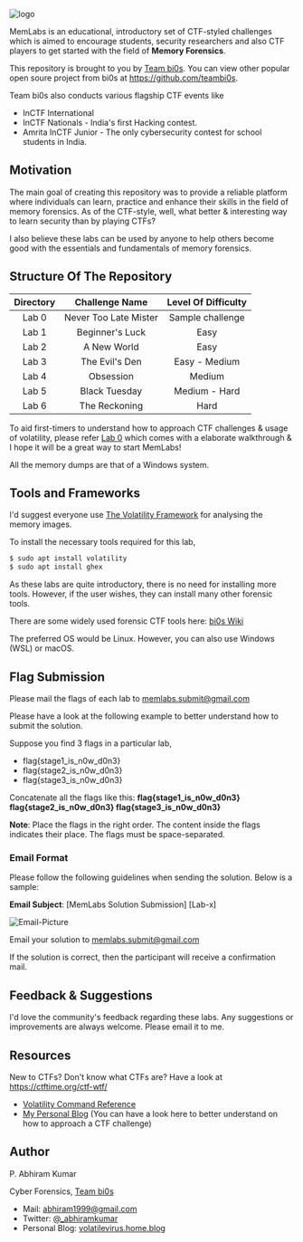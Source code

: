 ![logo](./Images/logo.png)

MemLabs is an educational, introductory set of CTF-styled challenges which is aimed to encourage students, security researchers and also CTF players to get started with the field of **Memory Forensics**.

This repository is brought to you by [Team bi0s](https://twitter.com/teambi0s). You can view other popular open soure project from bi0s at https://github.com/teambi0s.

Team bi0s also conducts various flagship CTF events like

+ InCTF International
+ InCTF Nationals - India's first Hacking contest.
+ Amrita InCTF Junior - The only cybersecurity contest for school students in India.

## **Motivation**

The main goal of creating this repository was to provide a reliable platform where individuals can learn, practice and enhance their skills in the field of memory forensics. As of the CTF-style, well, what better & interesting way to learn security than by playing CTFs?

I also believe these labs can be used by anyone to help others become good with the essentials and fundamentals of memory forensics.

## **Structure Of The Repository**

| Directory | Challenge Name | Level Of Difficulty |
|:----:|:----:|:----:|
|Lab 0 | Never Too Late Mister | Sample challenge |
|Lab 1 | Beginner's Luck | Easy |
|Lab 2 | A New World | Easy |
|Lab 3 | The Evil's Den | Easy - Medium |
|Lab 4 | Obsession | Medium |
|Lab 5 | Black Tuesday | Medium - Hard |
|Lab 6 | The Reckoning | Hard |

To aid first-timers to understand how to approach CTF challenges & usage of volatility, please refer [Lab 0](https://github.com/stuxnet999/MemLabs/tree/master/Lab%200) which comes with a elaborate walkthrough & I hope it will be a great way to start MemLabs!

All the memory dumps are that of a Windows system.

## **Tools and Frameworks**

I'd suggest everyone use [The Volatility Framework](https://github.com/volatilityfoundation/volatility/) for analysing the memory images.

To install the necessary tools required for this lab,

```bash
$ sudo apt install volatility
$ sudo apt install ghex
```

As these labs are quite introductory, there is no need for installing more tools. However, if the user wishes, they can install many other forensic tools.

There are some widely used forensic CTF tools here: [bi0s Wiki](https://wiki.bi0s.in/forensics/Tools/)

The preferred OS would be Linux. However, you can also use Windows (WSL) or macOS.

## **Flag Submission**

Please mail the flags of each lab to memlabs.submit@gmail.com

Please have a look at the following example to better understand how to submit the solution.

Suppose you find 3 flags in a particular lab,

+ flag{stage1_is_n0w_d0n3} 
+ flag{stage2_is_n0w_d0n3}
+ flag{stage3_is_n0w_d0n3}

Concatenate all the flags like this: **flag{stage1_is_n0w_d0n3} flag{stage2_is_n0w_d0n3} flag{stage3_is_n0w_d0n3}**

**Note**: Place the flags in the right order. The content inside the flags indicates their place. The flags must be space-separated.

### **Email Format**

Please follow the following guidelines when sending the solution. Below is a sample:

**Email Subject**: [MemLabs Solution Submission] [Lab-x]

![Email-Picture](./Images/Submission.png)

Email your solution to memlabs.submit@gmail.com

If the solution is correct, then the participant will receive a confirmation mail.

## **Feedback & Suggestions**

I'd love the community's feedback regarding these labs. Any suggestions or improvements are always welcome. Please email it to me.

## **Resources**

New to CTFs? Don't know what CTFs are? Have a look at https://ctftime.org/ctf-wtf/

+ [Volatility Command Reference](https://github.com/volatilityfoundation/volatility/wiki/Command-Reference)
+ [My Personal Blog](https://volatilevirus.home.blog/tag/memoryforensics/) (You can have a look here to better understand on how to approach a CTF challenge)

## **Author**

P. Abhiram Kumar

Cyber Forensics, [Team bi0s](https://www.twitter.com/teambi0s)

+ Mail: abhiram1999@gmail.com
+ Twitter: [@_abhiramkumar](https://www.twitter.com/_abhiramkumar)
+ Personal Blog: [volatilevirus.home.blog](https://volatilevirus.home.blog)
